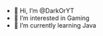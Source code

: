 - 👋 Hi, I’m @DarkOrYT
- 👀 I’m interested in Gaming
- 🌱 I’m currently learning Java

<!---
DarkOrYT/DarkOrYT is a ✨ special ✨ repository because its `README.md` (this file) appears on your GitHub profile.
You can click the Preview link to take a look at your changes.
--->
